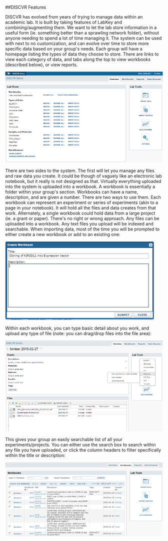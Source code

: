 ##DISCVR Features

DISCVR has evolved from years of trying to manage data within an academic lab.  It is built by taking features of LabKey and combining/augmenting them.  We want to let the lab store information in a useful form (ie. something better than a sprawling network folder), without anyone needing to spend a lot of time managing it.  The system can be used with next to no customization, and can evolve over time to store more specific data based on your group's needs.  Each group will have a homepage listing the types of data they choose to store.  There are links to view each category of data, and tabs along the top to view workbooks (described below), or view reports.

![](../images/Overview.png)

There are two sides to the system.  The first will let you manage any files and raw data you create.  It could be though of vaguely like an electronic lab notebook, but it really is not designed as that.  Virtually everything uploaded into the system is uploaded into a workbook.  A workbook is essentially a folder within your group's section.  Workbooks can have a name, description, and are given a number.  There are two ways to use them.  Each workbook can represent an experiment or series of experiments (akin to a page in your notebook).  It will hold all the files and data creates from that work. Alternately, a single workbook could hold data from a large project (ie. a grant or paper).  There's no right or wrong approach.  Any files can be uploaded into a workbook.  Any text files you upload will be indexed and searchable.  When importing data, most of the time you will be prompted to either create a new workbook or add to an existing one:

![](../images/Workbook.png)

Within each workbook, you can type basic detail about you work, and upload any type of file (note: you can drag/drop files into the file area):

![](../images/Workbook3.png)

This gives your group an easily searchable list of all your experiments/projects.  You can either use the search box to search within any file you have uploaded, or click the column headers to filter specifically within the title or description:

![](../images/Workbook2.png)